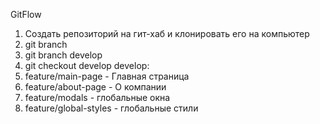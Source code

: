 GitFlow
1. Создать репозиторий на гит-хаб и клонировать его на компьютер
2. git branch 
3. git branch develop
4. git checkout develop
develop:
3. feature/main-page           -  Главная страница
4. feature/about-page          -  О компании
5. feature/modals              -  глобальные окна
6. feature/global-styles       -  глобальные стили


